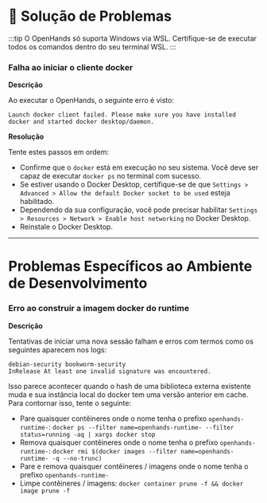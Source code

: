 # 🚧 Solução de Problemas

:::tip
O OpenHands só suporta Windows via WSL. Certifique-se de executar todos os comandos dentro do seu terminal WSL.
:::

### Falha ao iniciar o cliente docker

**Descrição**

Ao executar o OpenHands, o seguinte erro é visto:

```
Launch docker client failed. Please make sure you have installed docker and started docker desktop/daemon.
```

**Resolução**

Tente estes passos em ordem:

- Confirme que o `docker` está em execução no seu sistema. Você deve ser capaz de executar `docker ps` no terminal com sucesso.
- Se estiver usando o Docker Desktop, certifique-se de que `Settings > Advanced > Allow the default Docker socket to be used` esteja habilitado.
- Dependendo da sua configuração, você pode precisar habilitar `Settings > Resources > Network > Enable host networking` no Docker Desktop.
- Reinstale o Docker Desktop.

---

# Problemas Específicos ao Ambiente de Desenvolvimento

### Erro ao construir a imagem docker do runtime

**Descrição**

Tentativas de iniciar uma nova sessão falham e erros com termos como os seguintes aparecem nos logs:

```
debian-security bookworm-security
InRelease At least one invalid signature was encountered.
```

Isso parece acontecer quando o hash de uma biblioteca externa existente muda e sua instância local do docker tem uma versão anterior em cache. Para contornar isso, tente o seguinte:

- Pare quaisquer contêineres onde o nome tenha o prefixo `openhands-runtime-`:
  `docker ps --filter name=openhands-runtime- --filter status=running -aq | xargs docker stop`
- Remova quaisquer contêineres onde o nome tenha o prefixo `openhands-runtime-`:
  `docker rmi $(docker images --filter name=openhands-runtime- -q --no-trunc)`
- Pare e remova quaisquer contêineres / imagens onde o nome tenha o prefixo `openhands-runtime-`
- Limpe contêineres / imagens: `docker container prune -f && docker image prune -f`
